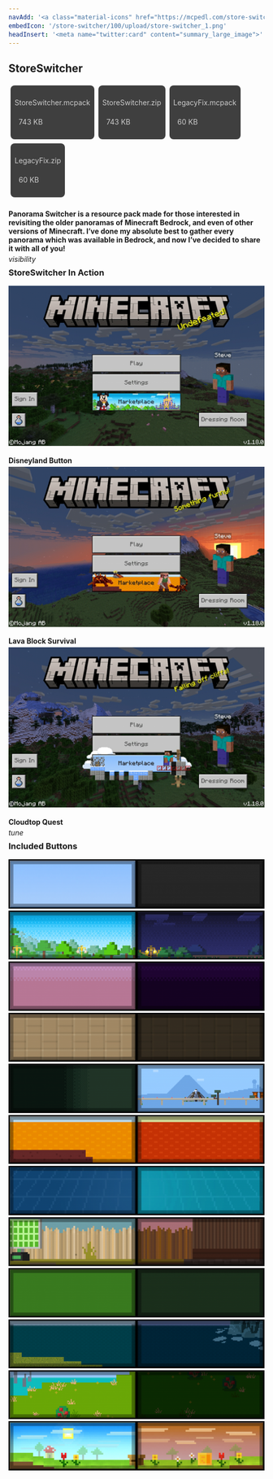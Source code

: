 ```yaml
---
navAdd: '<a class="material-icons" href="https://mcpedl.com/store-switcher/">link</a>'
embedIcon: '/store-switcher/100/upload/store-switcher_1.png'
headInsert: '<meta name="twitter:card" content="summary_large_image">'
---
```

## StoreSwitcher
<div class="home-content-container"><a class="home-content-container" style="border-radius:8px;background: #222d;padding:8px;color:#ccc;display:inline-block;margin:4px;line-height: 24px;text-decoration: none;" href="https://drive.google.com/uc?confirm=t&amp;id=1lrhoBtsVFJQ2i-AEcnFsQ5IzL5qYKGFS"><p class="dreamsdb infotitle">StoreSwitcher.mcpack</p><p class="dreamsdb infostats" style="margin-left:8px">743 KB</p></a><a class="home-content-container" style="border-radius:8px;background: #222d;padding:8px;color:#ccc;display:inline-block;margin:4px;line-height: 24px;text-decoration: none;" href="https://drive.google.com/uc?confirm=t&amp;id=1vhwEVUISEz1qWk0jlREYQWvIl6RxErkv"><p class="dreamsdb infotitle">StoreSwitcher.zip</p><p class="dreamsdb infostats" style="margin-left:8px">743 KB</p></a><a class="home-content-container" style="border-radius:8px;background: #222d;padding:8px;color:#ccc;display:inline-block;margin:4px;line-height: 24px;text-decoration: none;" href="https://drive.google.com/uc?confirm=t&amp;id=1IVAPW5JtmIzLRDDRzIXva7WnbFCwu19O"><p class="dreamsdb infotitle">LegacyFix.mcpack</p><p class="dreamsdb infostats" style="margin-left:8px">60 KB</p></a><a class="home-content-container" style="border-radius:8px;background: #222d;padding:8px;color:#ccc;display:inline-block;margin:4px;line-height: 24px;text-decoration: none;" href="https://drive.google.com/uc?confirm=t&amp;id=1RruNNL2r-GCpbNYQYxuOeCp_Y3oigLnn"><p class="dreamsdb infotitle">LegacyFix.zip</p><p class="dreamsdb infostats" style="margin-left:8px">60 KB</p></a></div><div class="changelog-container"><h4 style="margin-bottom: 4px;">Panorama Switcher is a resource pack made for those interested in revisiting the older panoramas of Minecraft Bedrock, and even of other versions of Minecraft. I’ve done my absolute best to gather every panorama which was available in Bedrock, and now I’ve decided to share it with all of you!</h4><i class="material-icons" style="margin-top: 8px;">visibility</i><h3 id="extra-functions" style="margin-top: 8px;">StoreSwitcher In Action</h3><img src="./upload/store-switcher_2.png" style="display: block;width: auto;max-width: 100%;margin-top: 4px;"><h4 style="margin-bottom: 4px;">Disneyland Button</h4><img src="./upload/store-switcher_3.png" style="display: block;width: auto;max-width: 100%;margin-top: 4px;"><h4 style="margin-bottom: 4px;">Lava Block Survival</h4><img src="./upload/store-switcher_4.png" style="display: block;width: auto;max-width: 100%;margin-top: 4px;"><h4 style="margin-bottom: 4px;">Cloudtop Quest</h4><i class="material-icons" style="margin-top: 8px;">tune</i><h3 id="included-buttons" style="margin-top: 8px;">Included Buttons</h3><img src="./upload/store-switcher_5.png" style="max-height: 192px;display: block;width: auto;max-width: 100%;margin-top: 4px;"><img src="./upload/store-switcher_6.png" style="max-height: 192px;display: block;width: auto;max-width: 100%;margin-top: 4px;"><img src="./upload/store-switcher_7.png" style="max-height: 192px;display: block;width: auto;max-width: 100%;margin-top: 4px;"><img src="./upload/store-switcher_8.png" style="max-height: 192px;display: block;width: auto;max-width: 100%;margin-top: 4px;"><img src="./upload/store-switcher_9.png" style="max-height: 192px;display: block;width: auto;max-width: 100%;margin-top: 4px;"><img src="./upload/store-switcher_10.png" style="max-height: 192px;display: block;width: auto;max-width: 100%;margin-top: 4px;"><img src="./upload/store-switcher_11.png" style="max-height: 192px;display: block;width: auto;max-width: 100%;margin-top: 4px;"><img src="./upload/store-switcher_12.png" style="max-height: 192px;display: block;width: auto;max-width: 100%;margin-top: 4px;"><img src="./upload/store-switcher_13.png" style="max-height: 192px;display: block;width: auto;max-width: 100%;margin-top: 4px;"><img src="./upload/store-switcher_14.png" style="max-height: 192px;display: block;width: auto;max-width: 100%;margin-top: 4px;"><img src="./upload/store-switcher_15.png" style="max-height: 192px;display: block;width: auto;max-width: 100%;margin-top: 4px;"><img src="./upload/store-switcher_16.png" style="max-height: 192px;display: block;width: auto;max-width: 100%;margin-top: 4px;"></div>
